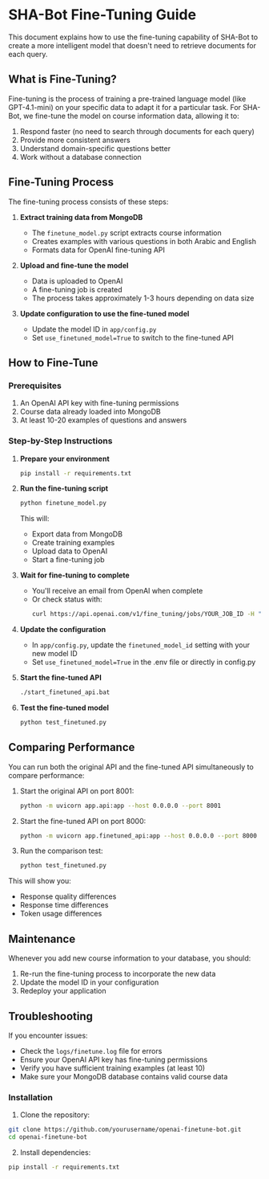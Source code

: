 # SHA-Bot Fine-Tuning Guide

This document explains how to use the fine-tuning capability of SHA-Bot to create a more intelligent model that doesn't need to retrieve documents for each query.

## What is Fine-Tuning?

Fine-tuning is the process of training a pre-trained language model (like GPT-4.1-mini) on your specific data to adapt it for a particular task. For SHA-Bot, we fine-tune the model on course information data, allowing it to:

1. Respond faster (no need to search through documents for each query)
2. Provide more consistent answers
3. Understand domain-specific questions better
4. Work without a database connection

## Fine-Tuning Process

The fine-tuning process consists of these steps:

1. **Extract training data from MongoDB**
   - The `finetune_model.py` script extracts course information
   - Creates examples with various questions in both Arabic and English
   - Formats data for OpenAI fine-tuning API

2. **Upload and fine-tune the model**
   - Data is uploaded to OpenAI
   - A fine-tuning job is created
   - The process takes approximately 1-3 hours depending on data size

3. **Update configuration to use the fine-tuned model**
   - Update the model ID in `app/config.py` 
   - Set `use_finetuned_model=True` to switch to the fine-tuned API

## How to Fine-Tune

### Prerequisites

1. An OpenAI API key with fine-tuning permissions
2. Course data already loaded into MongoDB
3. At least 10-20 examples of questions and answers

### Step-by-Step Instructions

1. **Prepare your environment**
   ```bash
   pip install -r requirements.txt
   ```

2. **Run the fine-tuning script**
   ```bash
   python finetune_model.py
   ```
   This will:
   - Export data from MongoDB
   - Create training examples
   - Upload data to OpenAI
   - Start a fine-tuning job

3. **Wait for fine-tuning to complete**
   - You'll receive an email from OpenAI when complete
   - Or check status with:
     ```bash
     curl https://api.openai.com/v1/fine_tuning/jobs/YOUR_JOB_ID -H "Authorization: Bearer $OPENAI_API_KEY"
     ```

4. **Update the configuration**
   - In `app/config.py`, update the `finetuned_model_id` setting with your new model ID
   - Set `use_finetuned_model=True` in the .env file or directly in config.py

5. **Start the fine-tuned API**
   ```bash
   ./start_finetuned_api.bat
   ```

6. **Test the fine-tuned model**
   ```bash
   python test_finetuned.py
   ```

## Comparing Performance

You can run both the original API and the fine-tuned API simultaneously to compare performance:

1. Start the original API on port 8001:
   ```bash
   python -m uvicorn app.api:app --host 0.0.0.0 --port 8001
   ```

2. Start the fine-tuned API on port 8000:
   ```bash
   python -m uvicorn app.finetuned_api:app --host 0.0.0.0 --port 8000
   ```

3. Run the comparison test:
   ```bash
   python test_finetuned.py
   ```

This will show you:
- Response quality differences
- Response time differences
- Token usage differences

## Maintenance

Whenever you add new course information to your database, you should:

1. Re-run the fine-tuning process to incorporate the new data
2. Update the model ID in your configuration
3. Redeploy your application

## Troubleshooting

If you encounter issues:

- Check the `logs/finetune.log` file for errors
- Ensure your OpenAI API key has fine-tuning permissions
- Verify you have sufficient training examples (at least 10)
- Make sure your MongoDB database contains valid course data

### Installation

1. Clone the repository:
```bash
git clone https://github.com/yourusername/openai-finetune-bot.git
cd openai-finetune-bot
```

2. Install dependencies:
```bash
pip install -r requirements.txt
```